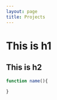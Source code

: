 ```yaml
---
layout: page
title: Projects
---
```



# This is h1
## This is h2

```javascript
function name(){
    
}
```